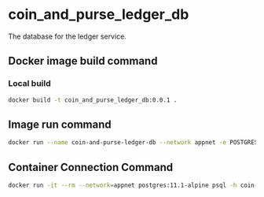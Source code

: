 # coin_and_purse_ledger_db
The database for the ledger service.

## Docker image build command

### Local build
```Bash
docker build -t coin_and_purse_ledger_db:0.0.1 .
```

## Image run command

```Bash
docker run --name coin-and-purse-ledger-db --network appnet -e POSTGRES_PASSWORD=test -e POSTGRES_USER=superledger -d coin_and_purse_ledger_db:0.0.1
```

## Container Connection Command

```Bash
docker run -it --rm --network=appnet postgres:11.1-alpine psql -h coin-and-purse-ledger-db -U superledger
```
